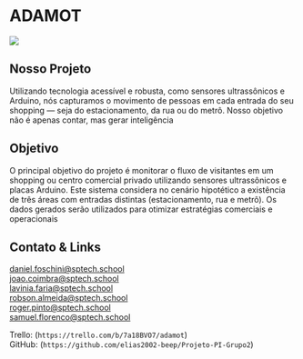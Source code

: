 # ADAMOT

<img src='https://eu.beasensors.com/thumbor/oog2JENNqsE3p5cmdRreOcn07w4=/fit-in/1024x/--/uploads/2016/10/header-sliding-doors-orascan-scaled.jpg'>

## Nosso Projeto
Utilizando tecnologia acessível e robusta, 
como sensores ultrassônicos e Arduino, nós capturamos o movimento de pessoas em cada entrada 
do seu shopping — seja do estacionamento, da rua ou do metrô. Nosso objetivo não é apenas 
contar, mas gerar inteligência

## Objetivo
O principal objetivo do projeto é monitorar o fluxo de visitantes em um shopping ou centro
comercial privado utilizando sensores ultrassônicos e placas Arduino.
Este sistema considera no cenário hipotético a existência de três áreas com entradas distintas
(estacionamento, rua e metrô). Os dados gerados serão utilizados para otimizar estratégias 
comerciais e operacionais

## Contato & Links

daniel.foschini@sptech.school <br>
joao.coimbra@sptech.school <br>
lavinia.faria@sptech.school <br>
robson.almeida@sptech.school <br>
roger.pinto@sptech.school <br>
samuel.florenco@sptech.school

Trello: (`https://trello.com/b/7a18BVO7/adamot`) <br>
GitHub: (`https://github.com/elias2002-beep/Projeto-PI-Grupo2`)
